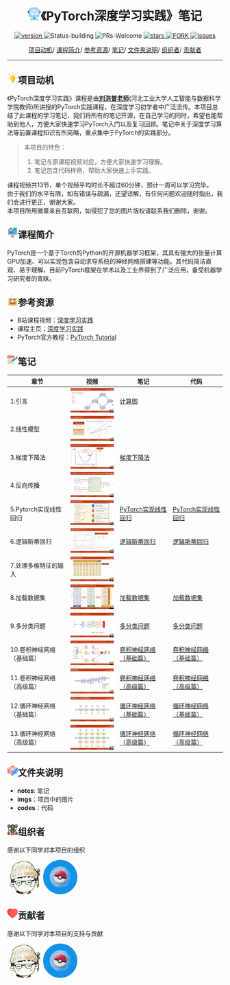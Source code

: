 
<p align="center">
<h1 align="center"> <img src="./imgs/icon/ai.png" width="30" />《PyTorch深度学习实践》笔记</h1>
</p>

<p align="center">
  	<a href="https://img.shields.io/badge/version-v0.1.0-blue">
      <img alt="version" src="https://img.shields.io/badge/version-v0.1.0-blue?color=FF8000?color=009922" />
    </a>
  <a >
       <img alt="Status-building" src="https://img.shields.io/badge/Status-building-blue" />
  	</a>
  <a >
       <img alt="PRs-Welcome" src="https://img.shields.io/badge/PRs-Welcome-red" />
  	</a>
   	<a href="https://github.com/MLNLP-World/Pytorch-Deep-Learning-Practice-Notes/stargazers">
       <img alt="stars" src="https://img.shields.io/github/stars/MLNLP-World/Pytorch-Deep-Learning-Practice-Notes" />
  	</a>
  	<a href="https://github.com/MLNLP-World/Pytorch-Deep-Learning-Practice-Notes/network/members">
       <img alt="FORK" src="https://img.shields.io/github/forks/MLNLP-World/Pytorch-Deep-Learning-Practice-Notes?color=FF8000" />
  	</a>
    <a href="https://github.com/MLNLP-World/Pytorch-Deep-Learning-Practice-Notes/issues">
      <img alt="Issues" src="https://img.shields.io/github/issues/MLNLP-World/Pytorch-Deep-Learning-Practice-Notes?color=0088ff"/>
    </a>
    <br />
</p>

<div align="center">
<p align="center">
  <a href="#项目动机">项目动机</a>/
  <a href="#项目简介">课程简介</a>/
  <a href="#参考资源">参考资源</a>/
  <a href="#笔记">笔记</a>/
  <a href="#文件夹说明">文件夹说明</a>/
  <a href="#组织者">组织者</a>/
  <a href="#贡献者">贡献者</a>
</p>
</div>



---

## <img src="./imgs/icon/motivation.png" width="25" />项目动机

《PyTorch深度学习实践》课程是由[**刘洪普老师**](https://liuii.github.io/)(河北工业大学人工智能与数据科学学院教师)所讲授的PyTorch实践课程，在深度学习初学者中广泛流传。本项目总结了此课程的学习笔记，我们将所有的笔记开源，在自己学习的同时，希望也能帮助到他人，方便大家快速学习PyTorch入门以及复习回顾。笔记中关于深度学习算法等前置课程知识有所简略，重点集中于PyTorch的实践部分。

>本项目的特色：
>1. 笔记与原课程视频对应，方便大家快速学习理解。
>2. 笔记包含代码样例，帮助大家快速上手实践。

课程视频共13节，单个视频平均时长不超过60分钟，预计一周可以学习完毕。      
由于我们的水平有限，如有错误与疏漏，还望谅解，有任何问题欢迎随时指出，我们会进行更正，谢谢大家。     
本项目所用徽章来自互联网，如侵犯了您的图片版权请联系我们删除，谢谢。

## <img src="./imgs/icon/intro.png" width="25" />课程简介

PyTorch是一个基于Torch的Python的开源机器学习框架，其具有强大的张量计算GPU加速、可以实现包含自动求导系统的神经网络搭建等功能。其代码简洁直观、易于理解，目前PyTorch框架在学术以及工业界得到了广泛应用，备受机器学习研究者的青睐。


## <img src="./imgs/icon/resource.png" width="25" />参考资源

- B站课程视频：[深度学习实践](https://www.bilibili.com/video/BV1Y7411d7Ys)
- 课程主页：[深度学习实践](https://liuii.github.io/post/pytorch-tutorials/)
- PyTorch官方教程：[PyTorch Tutorial](https://pytorch.org/tutorials/)

## <img src="./imgs/icon/notes.png" width="25" />笔记

| 章节| 视频  | 笔记   | 代码 |
| ------ | ------------------------------------------------------------ | ------------------------------------------------------------ | ------- |
| 1.引言  | <a href="https://www.bilibili.com/video/BV1Y7411d7Ys?p=1">  <img src="./imgs/cover/01.png"  width="170" /></a> | [计算图](./notes/01_计算图.md) |  |
|  2.线性模型     | <a href="https://www.bilibili.com/video/BV1Y7411d7Ys?p=2">  <img src="./imgs/cover/02.png"  width="170" /></a>   |  |
| 3.梯度下降法  | <a href="https://www.bilibili.com/video/BV1Y7411d7Ys?p=3">  <img src="./imgs/cover/03.png"  width="170" /></a> | [梯度下降法](./notes/03_梯度下降法.md)| |
| 4.反向传播   | <a href="https://www.bilibili.com/video/BV1Y7411d7Ys?p=4">  <img src="./imgs/cover/04.png"  width="170" /></a> | | |
| 5.Pytorch实现线性回归   |<a href="https://www.bilibili.com/video/BV1Y7411d7Ys?p=5">  <img src="./imgs/cover/05.png"  width="170" /></a>  | [PyTorch实现线性回归](./notes/05_线性回归.md) | [PyTorch实现线性回归](./codes/05_线性回归.md)  |
| 6.逻辑斯蒂回归 | <a href="https://www.bilibili.com/video/BV1Y7411d7Ys?p=6">  <img src="./imgs/cover/06.png"  width="170" /></a>  | [逻辑斯蒂回归](./notes/06_逻辑斯蒂回归.md) | [逻辑斯蒂回归](./codes/06_逻辑斯蒂回归.md)|
| 7.处理多维特征的输入   | <a href="https://www.bilibili.com/video/BV1Y7411d7Ys?p=7">  <img src="./imgs/cover/07.png"  width="170" /></a>  | |  |
| 8.加载数据集   | <a href="https://www.bilibili.com/video/BV1Y7411d7Ys?p=8">  <img src="./imgs/cover/08.png"  width="170" /></a>  |  [加载数据集](./notes/08_加载数据集.md) |[加载数据集](./codes/08_加载数据集.md) |
| 9.多分类问题 |<a href="https://www.bilibili.com/video/BV1Y7411d7Ys?p=9">  <img src="./imgs/cover/09.png"  width="170" /></a>|[多分类问题](./notes/09_多分类问题.md)|[多分类问题](./codes/09_多分类问题.md) |
|10.卷积神经网络（基础篇）|<a href="https://www.bilibili.com/video/BV1Y7411d7Ys?p=10">  <img src="./imgs/cover/10.png"  width="170" /></a>|[卷积神经网络（基础篇）](./notes/10_卷积神经网络.md)| [卷积神经网络（基础篇）](./codes/10_卷积神经网络.md)|
|11.卷积神经网络（高级篇）|<a href="https://www.bilibili.com/video/BV1Y7411d7Ys?p=11">  <img src="./imgs/cover/11.png"  width="170" /></a>|[卷积神经网络（高级篇）](./notes/11_卷积神经网络(高级).md)|[卷积神经网络（高级篇）](./codes/11_卷积神经网络(高级).md) |
|12.循环神经网络（基础篇）|<a href="https://www.bilibili.com/video/BV1Y7411d7Ys?p=12">  <img src="./imgs/cover/12.png"  width="170" /></a>|[循环神经网络（基础篇）](./notes/12_循环神经网络.md)|[循环神经网络（基础篇）](./codes/12_循环神经网络.md) |
|13.循环神经网络（高级篇）|<a href="https://www.bilibili.com/video/BV1Y7411d7Ys?p=13">  <img src="./imgs/cover/13.png"  width="170" /></a>|[循环神经网络（高级篇）](./notes/13_循环神经网络(高级).md)|[循环神经网络（高级篇）](./codes/13_循环神经网络(高级).md) |




## <img src="./imgs/icon/folders.png" width="25" />文件夹说明


- **notes**: 笔记
- **imgs**：项目中的图片
- **codes**：代码


## <img src="./imgs/icon/organizer.png" width="25" />组织者
感谢以下同学对本项目的组织

<a href="https://github.com/Weiyun1025">  <img src="./imgs/profile/weiyun_wang.jpg"  width="80" /></a>
<a href="https://github.com/YudiZh">  <img src="./imgs/profile/yudi_zhang.jpg"  width="80" /></a>



## <img src="./imgs/icon/heart.png" width="25" />贡献者
感谢以下同学对本项目的支持与贡献

<a href="https://github.com/Weiyun1025">  <img src="./imgs/profile/weiyun_wang.jpg"  width="80" /></a>
<a href="https://github.com/YudiZh">  <img src="./imgs/profile/yudi_zhang.jpg"  width="80" /></a>

